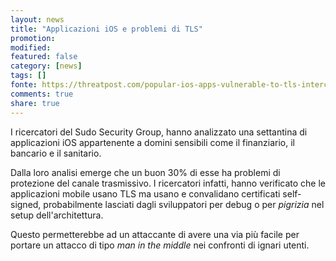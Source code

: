 ```yaml
---
layout: news
title: "Applicazioni iOS e problemi di TLS"
promotion: 
modified: 
featured: false
category: [news]
tags: []
fonte: https://threatpost.com/popular-ios-apps-vulnerable-to-tls-interception-attacks/123610/
comments: true
share: true
---
```


I ricercatori del Sudo Security Group, hanno analizzato una settantina di
applicazioni iOS appartenente a domini sensibili come il finanziario, il
bancario e il sanitario.

Dalla loro analisi emerge che un buon 30% di esse ha problemi di protezione del
canale trasmissivo. I ricercatori infatti, hanno verificato che le applicazioni
mobile usano TLS ma usano e convalidano certificati self-signed, probabilmente
lasciati dagli sviluppatori per debug o per _pigrizia_ nel setup
dell'architettura.

Questo permetterebbe ad un attaccante di avere una via più facile per portare
un attacco di tipo _man in the middle_ nei confronti di ignari utenti.
